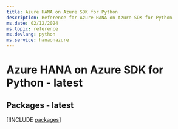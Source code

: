 ```yaml
---
title: Azure HANA on Azure SDK for Python
description: Reference for Azure HANA on Azure SDK for Python
ms.date: 02/12/2024
ms.topic: reference
ms.devlang: python
ms.service: hanaonazure
---
```

# Azure HANA on Azure SDK for Python - latest
## Packages - latest
[!INCLUDE [packages](hana-on-azure-index.md)]